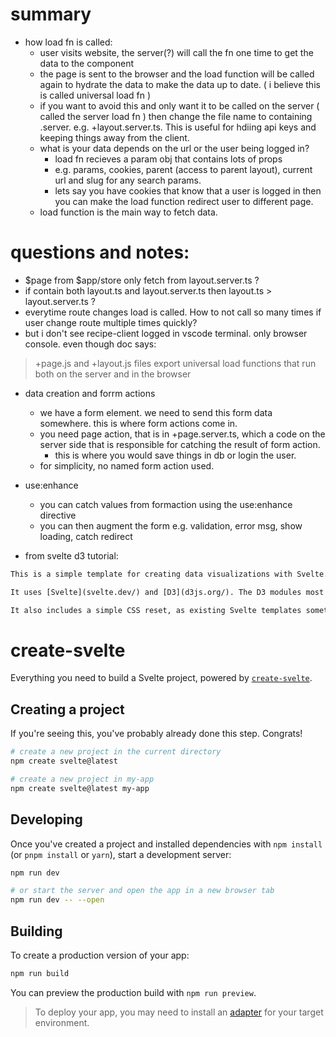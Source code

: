 # summary

- how load fn is called:
    - user visits website, the server(?) will call the fn one time to get the data to the component
    - the page is sent to the browser and the load function will be called again to hydrate the data to make the data up to date. ( i believe this is called universal load fn )
    - if you want to avoid this and only want it to be called on the server ( called the server load fn ) then change the file name to containing .server. e.g. +layout.server.ts. This is useful for hdiing api keys and keeping things away from the client. 
    - what is your data depends on the url or the user being logged in? 
        - load fn recieves a param obj that contains lots of props 
        - e.g. params, cookies, parent (access to parent layout), current url and slug for any search params.
        - lets say you have cookies that know that a user is logged in then you can make the load function redirect user to different page. 
    - load function is the main way to fetch data.
    
# questions and notes:
- $page from $app/store only fetch from layout.server.ts ?
- if contain both layout.ts and layout.server.ts then layout.ts > layout.server.ts ?
- everytime route changes load is called. How to not call so many times if user change route multiple times quickly?
- but i don't see recipe-client logged in vscode terminal. only browser console. even though doc says: 
> +page.js and +layout.js files export universal load functions that run both on the server and in the browser

- data creation and forrm actions
    - we have a form element. we need to send this form data somewhere. this is where form actions come in.
    - you need page action, that is in +page.server.ts, which a code on the server side that is responsible for catching the result of form action. 
        - this is where you would save things in db or login the user.
    - for simplicity, no named form action used.
- use:enhance 
    - you can catch values from formaction using the use:enhance directive
    - you can then augment the form e.g. validation, error msg, show loading, catch redirect


- from svelte d3 tutorial:
```txt
This is a simple template for creating data visualizations with Svelte. It was primarily created for my /newline course, "[Better Data Visualizations with Svelte](newline.co/courses/better-data-visualizations-with-svelte/welcome)."

It uses [Svelte](svelte.dev/) and [D3](d3js.org/). The D3 modules most commonly used in data visualization are already installed.

It also includes a simple CSS reset, as existing Svelte templates sometimes have styles that break data visualizations. There is little else added, the template is meant to be barebones.
```
# create-svelte

Everything you need to build a Svelte project, powered by [`create-svelte`](https://github.com/sveltejs/kit/tree/master/packages/create-svelte).

## Creating a project

If you're seeing this, you've probably already done this step. Congrats!

```bash
# create a new project in the current directory
npm create svelte@latest

# create a new project in my-app
npm create svelte@latest my-app
```

## Developing

Once you've created a project and installed dependencies with `npm install` (or `pnpm install` or `yarn`), start a development server:

```bash
npm run dev

# or start the server and open the app in a new browser tab
npm run dev -- --open
```

## Building

To create a production version of your app:

```bash
npm run build
```

You can preview the production build with `npm run preview`.

> To deploy your app, you may need to install an [adapter](https://kit.svelte.dev/docs/adapters) for your target environment.
